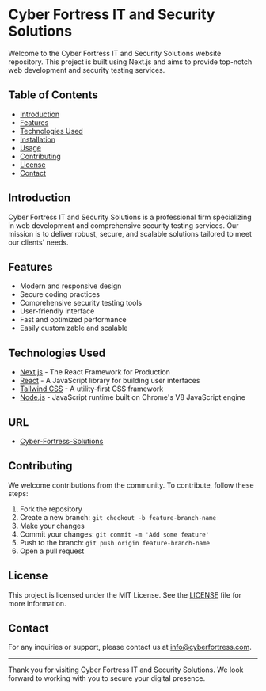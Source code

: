 # Cyber Fortress IT and Security Solutions

Welcome to the Cyber Fortress IT and Security Solutions website repository. This project is built using Next.js and aims to provide top-notch web development and security testing services.

## Table of Contents

- [Introduction](#introduction)
- [Features](#features)
- [Technologies Used](#technologies-used)
- [Installation](#installation)
- [Usage](#usage)
- [Contributing](#contributing)
- [License](#license)
- [Contact](#contact)

## Introduction

Cyber Fortress IT and Security Solutions is a professional firm specializing in web development and comprehensive security testing services. Our mission is to deliver robust, secure, and scalable solutions tailored to meet our clients' needs.

## Features

- Modern and responsive design
- Secure coding practices
- Comprehensive security testing tools
- User-friendly interface
- Fast and optimized performance
- Easily customizable and scalable

## Technologies Used

- [Next.js](https://nextjs.org/) - The React Framework for Production
- [React](https://reactjs.org/) - A JavaScript library for building user interfaces
- [Tailwind CSS](https://tailwindcss.com/) - A utility-first CSS framework
- [Node.js](https://nodejs.org/) - JavaScript runtime built on Chrome's V8 JavaScript engine

## URL

- [Cyber-Fortress-Solutions](https://cyber-fortress-solutions.vercel.app/)

## Contributing

We welcome contributions from the community. To contribute, follow these steps:

1. Fork the repository
2. Create a new branch: `git checkout -b feature-branch-name`
3. Make your changes
4. Commit your changes: `git commit -m 'Add some feature'`
5. Push to the branch: `git push origin feature-branch-name`
6. Open a pull request

## License

This project is licensed under the MIT License. See the [LICENSE](LICENSE) file for more information.

## Contact

For any inquiries or support, please contact us at [info@cyberfortress.com](mailto:info@cyberfortress.com).

---

Thank you for visiting Cyber Fortress IT and Security Solutions. We look forward to working with you to secure your digital presence.
